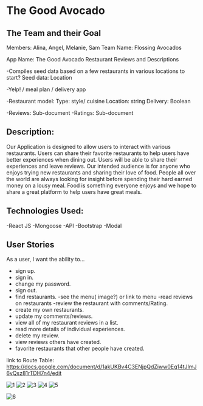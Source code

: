 # The Good Avocado

## The Team and their Goal
Members:  Alina, Angel, Melanie, Sam 
Team Name:  Flossing Avocados

App Name: The Good Avocado
	Restaurant Reviews and Descriptions

-Compiles seed data based on a few restaurants in various  locations to start?
Seed data: Location

-Yelp! / meal plan / delivery app

-Restaurant model: 
Type: style/ cuisine 
Location: string
Delivery: Boolean
	
-Reviews: Sub-document
-Ratings: Sub-document


## Description:
Our Application is designed to allow users to interact with various restaurants. Users can share their favorite restaurants to help users have better experiences when dining out. Users will be able to share their experiences and leave reviews.  Our intended audience is for anyone who enjoys trying new restaurants and sharing their love of food. People all over the world are always looking for insight before spending their hard earned money on a lousy meal. Food is something everyone enjoys and we hope to share a great platform to help users have great meals.

## Technologies Used:
-React JS
-Mongoose
-API
-Bootstrap
-Modal

## User Stories
As a user, I want the ability to... 
- sign up.
- sign in. 
- change my password. 
- sign out. 
- find restaurants. 
-see the menu( image?) or link to menu
-read reviews on restaurants
-review the restaurant with comments/Rating.
- create my own restaurants. 
- update my comments/reviews. 
- view all of my restaurant reviews in a list. 
- read more details of individual experiences. 
- delete my review. 
- view reviews others have created. 
- favorite restaurants that other people have created. 


link to Route Table: https://docs.google.com/document/d/1akUKBv4C3ENjpQdZiww0Eg14tJImJ6vQsz81rTDH7n4/edit

![1](https://share.balsamiq.com/c/tWNZY9PhP3jbcugUK58au4.png)
![2](https://share.balsamiq.com/c/gEbEcZyXBUcMgfq1TS3Qvt.png)
![3](https://share.balsamiq.com/c/b8N7rZbP4yhqQXfV6x5iRM.png)
![4](https://share.balsamiq.com/c/mGTtzQNFKbG6Cp2HgSBYGM.png)
![5](https://share.balsamiq.com/c/wCKymQfzvSmnzSDwwwbME8.png)

![6](https://i.imgur.com/6j2sMz3.png)